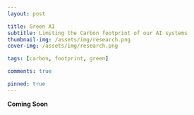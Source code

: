 ```yaml
---
layout: post

title: Green AI
subtitle: Limiting the Carbon footprint of our AI systems 
thumbnail-img: /assets/img/research.png
cover-img: /assets/img/research.png

tags: [carbon, footprint, green]

comments: true

pinned: true
---
```


**Coming Soon**
